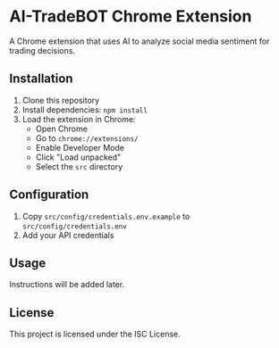 # AI-TradeBOT Chrome Extension

A Chrome extension that uses AI to analyze social media sentiment for trading decisions.

## Installation

1. Clone this repository
2. Install dependencies: `npm install`
3. Load the extension in Chrome:
   - Open Chrome
   - Go to `chrome://extensions/`
   - Enable Developer Mode
   - Click "Load unpacked"
   - Select the `src` directory

## Configuration

1. Copy `src/config/credentials.env.example` to `src/config/credentials.env`
2. Add your API credentials

## Usage

Instructions will be added later.

## License

This project is licensed under the ISC License.

